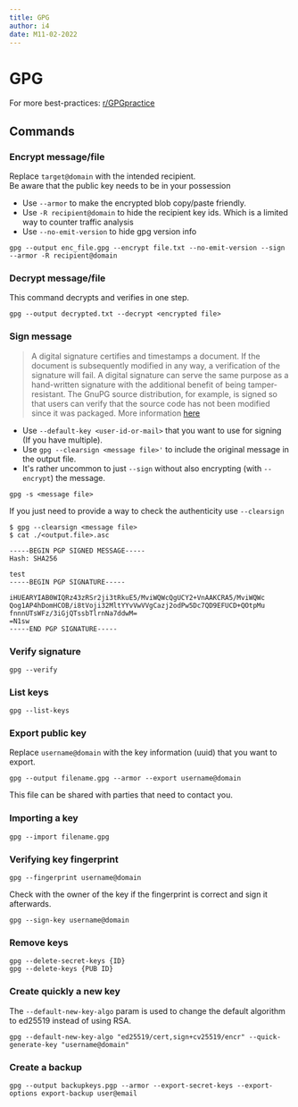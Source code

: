 ```yaml
---
title: GPG
author: i4
date: M11-02-2022
---
```

# GPG

For more best-practices: [r/GPGpractice](https://www.reddit.com/r/GPGpractice/wiki/index/)

## Commands

### Encrypt message/file
Replace `target@domain` with the intended recipient.  
Be aware that the public key needs to be in your possession 

- Use `--armor` to make the encrypted blob copy/paste friendly.
- Use `-R recipient@domain` to hide the recipient key ids. Which is a limited way to counter traffic analysis
- Use `--no-emit-version` to hide gpg version info

```
gpg --output enc_file.gpg --encrypt file.txt --no-emit-version --sign --armor -R recipient@domain
```

### Decrypt message/file
This command decrypts and verifies in one step.
```
gpg --output decrypted.txt --decrypt <encrypted file>
```

### Sign message
> A digital signature certifies and timestamps a document. If the document is subsequently modified in any way, a verification of the signature will fail. A digital signature can serve the same purpose as a hand-written signature with the additional benefit of being tamper-resistant. The GnuPG source distribution, for example, is signed so that users can verify that the source code has not been modified since it was packaged.
 More information [here](https://www.gnupg.org/gph/en/manual/x135.html)

- Use `--default-key <user-id-or-mail>` that you want to use for signing (If you have multiple).
- Use `gpg --clearsign <message file>'` to include the original message in the output file.
- It's rather uncommon to just `--sign` without also encrypting (with `--encrypt`) the message.
```
gpg -s <message file>
```

If you just need to provide a way to check the authenticity use `--clearsign`
```
$ gpg --clearsign <message file>
$ cat ./<output.file>.asc

-----BEGIN PGP SIGNED MESSAGE-----
Hash: SHA256

test
-----BEGIN PGP SIGNATURE-----

iHUEARYIAB0WIQRz43zRSr2ji3tRkuE5/MviWQWcQgUCY2+VnAAKCRA5/MviWQWc
Qog1AP4hDomHCOB/i8tVoji32MltYYvVwVVgCazj2odPw5Dc7QD9EFUCD+QOtpMu
fnnnUTsWFz/3iGjQTssbTlrnNa7ddwM=
=N1sw
-----END PGP SIGNATURE-----
```

### Verify signature
```
gpg --verify 
```


### List keys
```
gpg --list-keys
```

### Export public key
Replace `username@domain` with the key information (uuid) that you want to export.
```
gpg --output filename.gpg --armor --export username@domain
```

This file can be shared with parties that need to contact you.

### Importing a key
```
gpg --import filename.gpg
```

### Verifying key fingerprint

```
gpg --fingerprint username@domain
```

Check with the owner of the key if the fingerprint is correct and sign it afterwards.

```
gpg --sign-key username@domain
```

### Remove keys
```
gpg --delete-secret-keys {ID}
gpg --delete-keys {PUB ID}
```

### Create quickly a new key

The `--default-new-key-algo` param is used to change the default algorithm to ed25519 instead of using RSA.
```
gpg --default-new-key-algo "ed25519/cert,sign+cv25519/encr" --quick-generate-key "username@domain"
```

### Create a backup
```
gpg --output backupkeys.pgp --armor --export-secret-keys --export-options export-backup user@email
```


